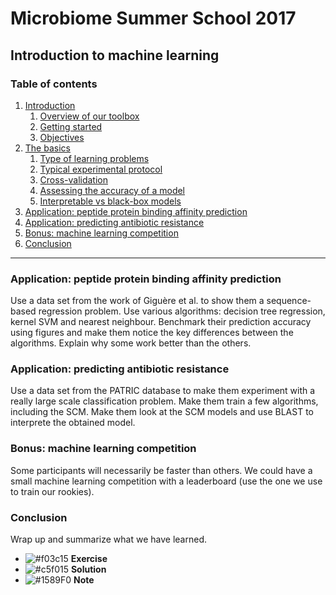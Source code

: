 # Microbiome Summer School 2017
## Introduction to machine learning

### Table of contents
1. [Introduction](sections/introduction/README.md)
    1. [Overview of our toolbox](sections/introduction/README.md#overview-of-our-toolbox)
    2. [Getting started](sections/introduction/README.md#getting-started)
    3. [Objectives](sections/introduction/README.md#objectives)
2. [The basics](sections/basics/README.md)
    1. [Type of learning problems](sections/basics/README.md#type-of-learning-problems)
    2. [Typical experimental protocol](sections/basics/README.md#typical-experimental-protocol)
    3. [Cross-validation](sections/basics/README.md#cross-validation)
    4. [Assessing the accuracy of a model](sections/basics/README.md#assessing-the-accuracy-of-a-model)
    5. [Interpretable vs black-box models](sections/basics/README.md#interpretable-vs-black-box-models)
3. [Application: peptide protein binding affinity prediction](#application-peptide-protein-binding-affinity-prediction)
4. [Application: predicting antibiotic resistance](#application-predicting-antibiotic-resistance)
5. [Bonus: machine learning competition](#bonus-machine-learning-competition)
6. [Conclusion](#conclusion)




___
### Application: peptide protein binding affinity prediction

Use a data set from the work of Giguère et al. to show them a sequence-based regression problem. Use various algorithms: decision tree regression, kernel SVM and nearest neighbour. Benchmark their prediction accuracy using figures and make them notice the key differences between the algorithms. Explain why some work better than the others.


### Application: predicting antibiotic resistance

Use a data set from the PATRIC database to make them experiment with a really large scale classification problem. Make them train a few algorithms, including the SCM. Make them look at the SCM models and use BLAST to interprete the obtained model.


### Bonus: machine learning competition

Some participants will necessarily be faster than others. We could have a small machine learning competition with a leaderboard (use the one we use to train our rookies). 


### Conclusion

Wrap up and summarize what we have learned.



- ![#f03c15](https://placehold.it/15/f03c15/000000?text=+) **Exercise**
- ![#c5f015](https://placehold.it/15/c5f015/000000?text=+) **Solution**
- ![#1589F0](https://placehold.it/15/1589F0/000000?text=+) **Note**
